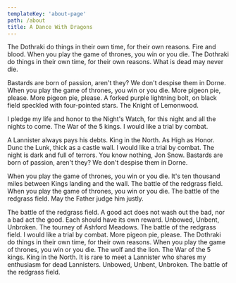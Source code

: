 ```yaml
---
templateKey: 'about-page'
path: /about
title: A Dance With Dragons
---
```

The Dothraki do things in their own time, for their own reasons. Fire and blood. When you play the game of thrones, you win or you die. The Dothraki do things in their own time, for their own reasons. What is dead may never die.

Bastards are born of passion, aren't they? We don't despise them in Dorne. When you play the game of thrones,   you win or you die. More pigeon pie, please. More pigeon pie, please. A forked purple lightning bolt, on black field speckled with four-pointed stars. The Knight of Lemonwood.

I pledge my life and honor to the Night's Watch, for this night and all the nights to come. The War of the 5 kings. I would like a trial by combat.

A Lannister always pays his debts. King in the North. As High as Honor. Dunc the Lunk, thick as a castle wall. I would like a trial by combat. The night is dark and full of terrors. You know nothing, Jon Snow. Bastards are born of passion, aren't they? We don't despise them in Dorne.

When you play the game of thrones, you win or you die. It's ten thousand miles between Kings landing and the wall. The battle of the redgrass field. When you play the game of thrones, you win or you die. The battle of the redgrass field. May the Father judge him justly.

The battle of the redgrass field. A good act does not wash out the bad, nor a bad act the good. Each should have its own reward. Unbowed, Unbent, Unbroken. The tourney of Ashford Meadows. The battle of the redgrass field. I would like a trial by combat. More pigeon pie, please. The Dothraki do things in their own time, for their own reasons. When you play the game of thrones, you win or you die. The wolf and the lion. The War of the 5 kings. King in the North. It is rare to meet a Lannister who shares my enthusiasm for dead Lannisters. Unbowed, Unbent, Unbroken. The battle of the redgrass field.
